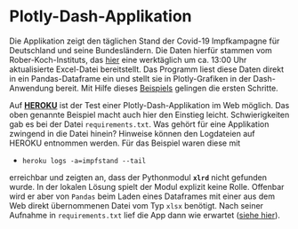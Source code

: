 # Plotly-Dash-Applikation
Die Applikation zeigt den täglichen Stand der Covid-19 Impfkampagne für Deutschland 
und seine Bundesländern. Die Daten hierfür stammen vom Rober-Koch-Instituts, das 
[hier](https://www.rki.de/DE/Content/InfAZ/N/Neuartiges_Coronavirus/Daten/Impfquotenmonitoring.xlsx;jsessionid=0FAB8623D95E5DF62147A144E1D768D9.internet081?__blob=publicationFile) 
eine werktäglich um ca. 13:00 Uhr aktualisierte Excel-Datei bereitstellt. 
Das Programm liest diese Daten direkt in ein Pandas-Dataframe ein und stellt sie in 
Plotly-Grafiken in der Dash-Anwendung bereit. Mit Hilfe dieses [Beispiels](https://medium.com/@austinlasseter/how-to-deploy-a-simple-plotly-dash-app-to-heroku-622a2216eb73) 
gelingen die ersten Schritte.

Auf [**HEROKU**](https://www.heroku.com) ist der Test einer Plotly-Dash-Applikation 
im Web möglich. Das oben genannte Beispiel macht auch hier den Einstieg leicht. 
Schwierigkeiten gab es bei der Datei `requirements.txt`. Was gehört für eine 
Applikation zwingend in die Datei hinein? Hinweise können den Logdateien auf HEROKU
entnommen werden. Für das Beispiel waren diese mit
- `heroku logs -a=impfstand --tail`

erreichbar und zeigten an, dass der Pythonmodul **`xlrd`** nicht gefunden wurde. 
In der lokalen Lösung spielt der Modul explizit keine Rolle. Offenbar wird er 
aber von `Pandas` beim Laden eines Dataframes mit einer aus dem Web direkt 
übernommenen Datei vom Typ `xlsx` benötigt. Nach seiner Aufnahme in 
`requirements.txt` lief die App dann wie erwartet ([siehe hier](https://impfstand.herokuapp.com)).
